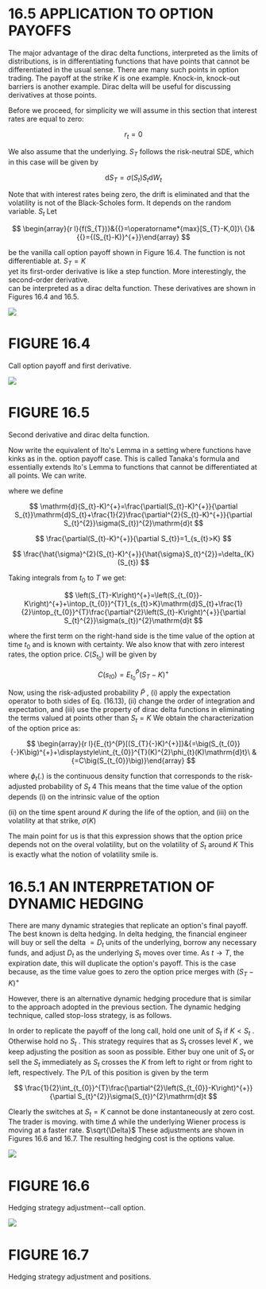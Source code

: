 # 16.5 APPLICATION TO OPTION PAYOFFS  

The major advantage of the dirac delta functions, interpreted as the limits of distributions, is in differentiating functions that have points that cannot be differentiated in the usual sense. There are many such points in option trading. The payoff at the strike $K$ is one example. Knock-in, knock-out barriers is another example. Dirac delta will be useful for discussing derivatives at those points.  

Before we proceed, for simplicity we will assume in this section that interest rates are equal to zero:  

$$
r_{t}=0
$$  

We also assume that the underlying. $S_{T}$ follows the risk-neutral SDE, which in this case will be given by  

$$
\mathrm{d}S_{T}=\sigma(S_{t})S_{t}\mathrm{d}W_{t}
$$  

Note that with interest rates being zero, the drift is eliminated and that the volatility is not of the Black-Scholes form. It depends on the random variable. $S_{t}$ Let  

$$
\begin{array}{r l}{f(S_{T})}&{{}=\operatorname*{max}[S_{T}-K,0]}\ {}&{{}={(S_{t}-K)}^{+}}\end{array}
$$  

be the vanilla call option payoff shown in Figure 16.4. The function is not differentiable at. $S_{T}=K$   
yet its first-order derivative is like a step function. More interestingly, the second-order derivative.   
can be interpreted as a dirac delta function. These derivatives are shown in Figures 16.4 and 16.5.  

![](images/84af7d7cca5683f0004509b7f80b494242a00c1ad87c9aab070852487d1aa80a.jpg)  

# FIGURE 16.4  

Call option payoff and first derivative.  

![](images/10903b1facec339c139272a2950b19a0a2c6b3acb094ab332f18fd6a5cbf3504.jpg)  

# FIGURE 16.5  

Second derivative and dirac delta function.  

Now write the equivalent of Ito's Lemma in a setting where functions have kinks as in the. option payoff case. This is called Tanaka's formula and essentially extends Ito's Lemma to functions that cannot be differentiated at all points. We can write.  

where we define  

$$
\mathrm{d}(S_{t}-K)^{+}=\frac{\partial(S_{t}-K)^{+}}{\partial S_{t}}\mathrm{d}S_{t}+\frac{1}{2}\frac{\partial^{2}(S_{t}-K)^{+}}{\partial S_{t}^{2}}\sigma(S_{t})^{2}\mathrm{d}t
$$  

$$
\frac{\partial(S_{t}-K)^{+}}{\partial S_{t}}=1_{s_{t}>K}
$$  

$$
\frac{\hat{\sigma}^{2}(S_{t}-K)^{+}}{\hat{\sigma}S_{t}^{2}}=\delta_{K}(S_{t})
$$  

Taking integrals from $t_{0}$ to $T$ we get:  

$$
\left(S_{T}-K\right)^{+}=\left(S_{t_{0}}-K\right)^{+}+\intop_{t_{0}}^{T}1_{s_{t}>K}\mathrm{d}S_{t}+\frac{1}{2}\intop_{t_{0}}^{T}\frac{\partial^{2}\left(S_{t}-K\right)^{+}}{\partial S_{t}^{2}}\sigma(s_{t})^{2}\mathrm{d}t
$$  

where the first term on the right-hand side is the time value of the option at time $t_{0}$ and is known with certainty. We also know that with zero interest rates, the option price. $C\left({{S}_{t_{0}}}\right)$ will be given by  

$$
C\left({{s}_{t}}_{0}\right)={{E}_{t_{0}}^{\tilde{P}}}{{({S}_{T}}-K)^{+}}
$$  

Now, using the risk-adjusted probability $\tilde{P}$ , (i) apply the expectation operator to both sides of Eq. (16.13), (ii) change the order of integration and expectation, and (iii) use the property of dirac delta functions in eliminating the terms valued at points other than $S_{t}=K$ We obtain the characterization of the option price as:  

$$
\begin{array}{r l}{E_{t}^{P}[(S_{T}{-}K)^{+}]}&{=\big(S_{t_{0}}{-}K\big)^{+}+\displaystyle\int_{t_{0}}^{T}(K)^{2}\phi_{t}(K)\mathrm{d}t}\ &{=C\big(S_{t_{0}}\big)}\end{array}
$$  

where $\phi_{t}(.)$ is the continuous density function that corresponds to the risk-adjusted probability of $S_{t}$ 4 This means that the time value of the option depends (i) on the intrinsic value of the option  

(ii) on the time spent around $K$ during the life of the option, and (iii) on the volatility at that strike, $\sigma(K)$  

The main point for us is that this expression shows that the option price depends not on the overal volatility, but on the volatility of $S_{t}$ around $K$ This is exactly what the notion of volatility smile is.  

# 16.5.1 AN INTERPRETATION OF DYNAMIC HEDGING  

There are many dynamic strategies that replicate an option's final payoff. The best known is delta hedging. In delta hedging, the financial engineer will buy or sell the delta $=D_{t}$ units of the underlying, borrow any necessary funds, and adjust $D_{t}$ as the underlying $S_{t}$ moves over time. As $t\rightarrow T,$ the expiration date, this will duplicate the option's payoff. This is the case because, as the time value goes to zero the option price merges with $\left(S_{T}-K\right)^{+}$  

However, there is an alternative dynamic hedging procedure that is similar to the approach adopted in the previous section. The dynamic hedging technique, called stop-loss strategy, is as follows.  

In order to replicate the payoff of the long call, hold one unit of $S_{t}$ if $K<S_{t}$ . Otherwise hold no $S_{t}$ . This strategy requires that as $S_{t}$ crosses level $K$ , we keep adjusting the position as soon as possible. Either buy one unit of $S_{t}$ or sell the $S_{t}$ immediately as $S_{t}$ crosses the $K$ from left to right or from right to left, respectively. The $\mathrm{P}/\mathrm{L}$ of this position is given by the term  

$$
\frac{1}{2}\int_{t_{0}}^{T}\frac{\partial^{2}\left(S_{t_{0}}-K\right)^{+}}{\partial S_{t}^{2}}\sigma(S_{t})^{2}\mathrm{d}t
$$  

Clearly the switches at $S_{t}=K$ cannot be done instantaneously at zero cost. The trader is moving. with time $\Delta$ while the underlying Wiener process is moving at a faster rate. $\sqrt{\Delta}$ These adjustments are shown in Figures 16.6 and 16.7. The resulting hedging cost is the options value.  

![](images/fc79b648a0283bef9558132d185e002210afe21ea9b88b61b5ce4b2e8e4abf2e.jpg)  

# FIGURE 16.6  

Hedging strategy adjustment--call option.  

![](images/67a1b301769657a03f957248e8ae125ac9c42d91ac4057d18fef0d9a185ca9bc.jpg)  

# FIGURE 16.7  

Hedging strategy adjustment and positions.  
